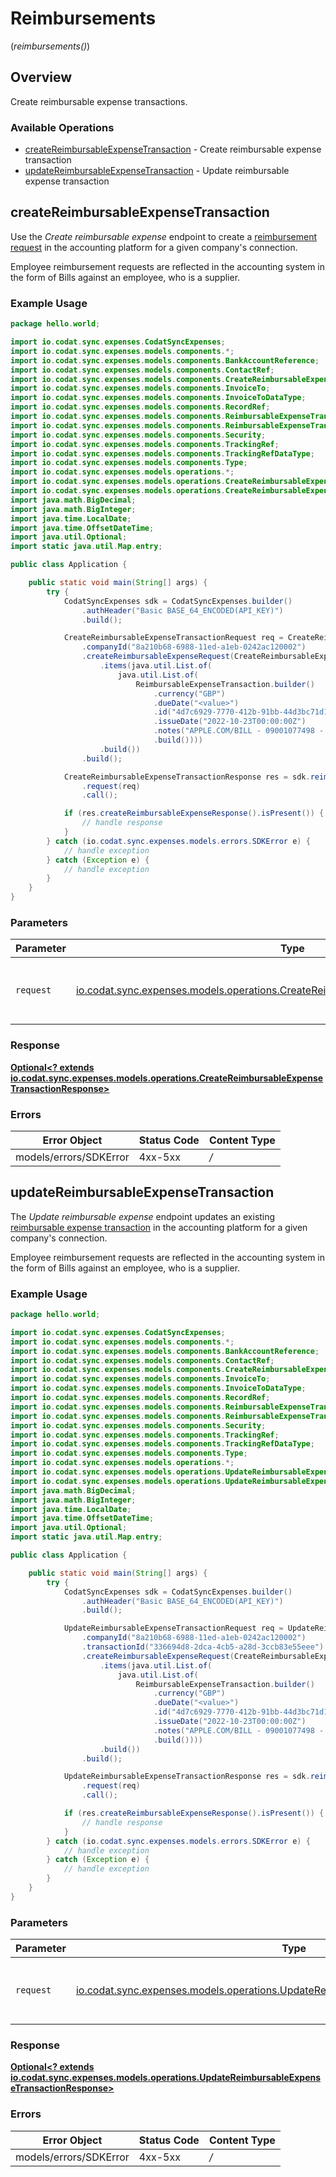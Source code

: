 # Reimbursements
(*reimbursements()*)

## Overview

Create reimbursable expense transactions.

### Available Operations

* [createReimbursableExpenseTransaction](#createreimbursableexpensetransaction) - Create reimbursable expense transaction
* [updateReimbursableExpenseTransaction](#updatereimbursableexpensetransaction) - Update reimbursable expense transaction

## createReimbursableExpenseTransaction

Use the *Create reimbursable expense* endpoint to create a [reimbursement request](https://docs.codat.io/sync-for-expenses-api#/schemas/Reimburseable-Expense-Transactions) in the accounting platform for a given company's connection. 

Employee reimbursement requests are reflected in the accounting system in the form of Bills against an employee, who is a supplier.

### Example Usage

```java
package hello.world;

import io.codat.sync.expenses.CodatSyncExpenses;
import io.codat.sync.expenses.models.components.*;
import io.codat.sync.expenses.models.components.BankAccountReference;
import io.codat.sync.expenses.models.components.ContactRef;
import io.codat.sync.expenses.models.components.CreateReimbursableExpenseRequest;
import io.codat.sync.expenses.models.components.InvoiceTo;
import io.codat.sync.expenses.models.components.InvoiceToDataType;
import io.codat.sync.expenses.models.components.RecordRef;
import io.codat.sync.expenses.models.components.ReimbursableExpenseTransaction;
import io.codat.sync.expenses.models.components.ReimbursableExpenseTransactionLine;
import io.codat.sync.expenses.models.components.Security;
import io.codat.sync.expenses.models.components.TrackingRef;
import io.codat.sync.expenses.models.components.TrackingRefDataType;
import io.codat.sync.expenses.models.components.Type;
import io.codat.sync.expenses.models.operations.*;
import io.codat.sync.expenses.models.operations.CreateReimbursableExpenseTransactionRequest;
import io.codat.sync.expenses.models.operations.CreateReimbursableExpenseTransactionResponse;
import java.math.BigDecimal;
import java.math.BigInteger;
import java.time.LocalDate;
import java.time.OffsetDateTime;
import java.util.Optional;
import static java.util.Map.entry;

public class Application {

    public static void main(String[] args) {
        try {
            CodatSyncExpenses sdk = CodatSyncExpenses.builder()
                .authHeader("Basic BASE_64_ENCODED(API_KEY)")
                .build();

            CreateReimbursableExpenseTransactionRequest req = CreateReimbursableExpenseTransactionRequest.builder()
                .companyId("8a210b68-6988-11ed-a1eb-0242ac120002")
                .createReimbursableExpenseRequest(CreateReimbursableExpenseRequest.builder()
                    .items(java.util.List.of(
                        java.util.List.of(
                            ReimbursableExpenseTransaction.builder()
                                .currency("GBP")
                                .dueDate("<value>")
                                .id("4d7c6929-7770-412b-91bb-44d3bc71d111")
                                .issueDate("2022-10-23T00:00:00Z")
                                .notes("APPLE.COM/BILL - 09001077498 - Card Ending: 4590")
                                .build())))
                    .build())
                .build();

            CreateReimbursableExpenseTransactionResponse res = sdk.reimbursements().createReimbursableExpenseTransaction()
                .request(req)
                .call();

            if (res.createReimbursableExpenseResponse().isPresent()) {
                // handle response
            }
        } catch (io.codat.sync.expenses.models.errors.SDKError e) {
            // handle exception
        } catch (Exception e) {
            // handle exception
        }
    }
}
```

### Parameters

| Parameter                                                                                                                                                      | Type                                                                                                                                                           | Required                                                                                                                                                       | Description                                                                                                                                                    |
| -------------------------------------------------------------------------------------------------------------------------------------------------------------- | -------------------------------------------------------------------------------------------------------------------------------------------------------------- | -------------------------------------------------------------------------------------------------------------------------------------------------------------- | -------------------------------------------------------------------------------------------------------------------------------------------------------------- |
| `request`                                                                                                                                                      | [io.codat.sync.expenses.models.operations.CreateReimbursableExpenseTransactionRequest](../../models/operations/CreateReimbursableExpenseTransactionRequest.md) | :heavy_check_mark:                                                                                                                                             | The request object to use for the request.                                                                                                                     |


### Response

**[Optional<? extends io.codat.sync.expenses.models.operations.CreateReimbursableExpenseTransactionResponse>](../../models/operations/CreateReimbursableExpenseTransactionResponse.md)**
### Errors

| Error Object           | Status Code            | Content Type           |
| ---------------------- | ---------------------- | ---------------------- |
| models/errors/SDKError | 4xx-5xx                | */*                    |

## updateReimbursableExpenseTransaction

The *Update reimbursable expense* endpoint updates an existing [reimbursable expense transaction](https://docs.codat.io/sync-for-expenses-api#/operations/create-reimbursable-expense-transaction) in the accounting platform for a given company's connection. 

Employee reimbursement requests are reflected in the accounting system in the form of Bills against an employee, who is a supplier.

### Example Usage

```java
package hello.world;

import io.codat.sync.expenses.CodatSyncExpenses;
import io.codat.sync.expenses.models.components.*;
import io.codat.sync.expenses.models.components.BankAccountReference;
import io.codat.sync.expenses.models.components.ContactRef;
import io.codat.sync.expenses.models.components.CreateReimbursableExpenseRequest;
import io.codat.sync.expenses.models.components.InvoiceTo;
import io.codat.sync.expenses.models.components.InvoiceToDataType;
import io.codat.sync.expenses.models.components.RecordRef;
import io.codat.sync.expenses.models.components.ReimbursableExpenseTransaction;
import io.codat.sync.expenses.models.components.ReimbursableExpenseTransactionLine;
import io.codat.sync.expenses.models.components.Security;
import io.codat.sync.expenses.models.components.TrackingRef;
import io.codat.sync.expenses.models.components.TrackingRefDataType;
import io.codat.sync.expenses.models.components.Type;
import io.codat.sync.expenses.models.operations.*;
import io.codat.sync.expenses.models.operations.UpdateReimbursableExpenseTransactionRequest;
import io.codat.sync.expenses.models.operations.UpdateReimbursableExpenseTransactionResponse;
import java.math.BigDecimal;
import java.math.BigInteger;
import java.time.LocalDate;
import java.time.OffsetDateTime;
import java.util.Optional;
import static java.util.Map.entry;

public class Application {

    public static void main(String[] args) {
        try {
            CodatSyncExpenses sdk = CodatSyncExpenses.builder()
                .authHeader("Basic BASE_64_ENCODED(API_KEY)")
                .build();

            UpdateReimbursableExpenseTransactionRequest req = UpdateReimbursableExpenseTransactionRequest.builder()
                .companyId("8a210b68-6988-11ed-a1eb-0242ac120002")
                .transactionId("336694d8-2dca-4cb5-a28d-3ccb83e55eee")
                .createReimbursableExpenseRequest(CreateReimbursableExpenseRequest.builder()
                    .items(java.util.List.of(
                        java.util.List.of(
                            ReimbursableExpenseTransaction.builder()
                                .currency("GBP")
                                .dueDate("<value>")
                                .id("4d7c6929-7770-412b-91bb-44d3bc71d111")
                                .issueDate("2022-10-23T00:00:00Z")
                                .notes("APPLE.COM/BILL - 09001077498 - Card Ending: 4590")
                                .build())))
                    .build())
                .build();

            UpdateReimbursableExpenseTransactionResponse res = sdk.reimbursements().updateReimbursableExpenseTransaction()
                .request(req)
                .call();

            if (res.createReimbursableExpenseResponse().isPresent()) {
                // handle response
            }
        } catch (io.codat.sync.expenses.models.errors.SDKError e) {
            // handle exception
        } catch (Exception e) {
            // handle exception
        }
    }
}
```

### Parameters

| Parameter                                                                                                                                                      | Type                                                                                                                                                           | Required                                                                                                                                                       | Description                                                                                                                                                    |
| -------------------------------------------------------------------------------------------------------------------------------------------------------------- | -------------------------------------------------------------------------------------------------------------------------------------------------------------- | -------------------------------------------------------------------------------------------------------------------------------------------------------------- | -------------------------------------------------------------------------------------------------------------------------------------------------------------- |
| `request`                                                                                                                                                      | [io.codat.sync.expenses.models.operations.UpdateReimbursableExpenseTransactionRequest](../../models/operations/UpdateReimbursableExpenseTransactionRequest.md) | :heavy_check_mark:                                                                                                                                             | The request object to use for the request.                                                                                                                     |


### Response

**[Optional<? extends io.codat.sync.expenses.models.operations.UpdateReimbursableExpenseTransactionResponse>](../../models/operations/UpdateReimbursableExpenseTransactionResponse.md)**
### Errors

| Error Object           | Status Code            | Content Type           |
| ---------------------- | ---------------------- | ---------------------- |
| models/errors/SDKError | 4xx-5xx                | */*                    |
